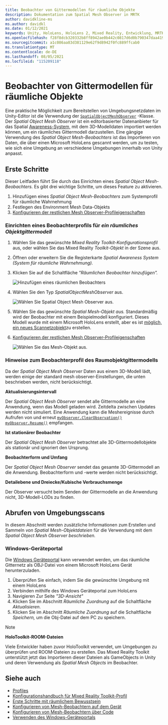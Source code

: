 ```yaml
---
title: Beobachter von Gittermodellen für räumliche Objekte
description: Dokumentation zum Spatial Mesh Observer in MRTK
author: davidkline-ms
ms.author: davidkl
ms.date: 01/12/2021
keywords: Unity, HoloLens, HoloLens 2, Mixed Reality, Entwicklung, MRTK,
ms.openlocfilehash: f28f8dcb320332b8ff8942ae0b442c0817d6d0b790347daa419cfc24dc0d60fc
ms.sourcegitcommit: a1c086aa83d381129e62f9d8942f0fc889ffcab0
ms.translationtype: MT
ms.contentlocale: de-DE
ms.lasthandoff: 08/05/2021
ms.locfileid: "115209118"
---
```

# <a name="spatial-object-mesh-observer"></a>Beobachter von Gittermodellen für räumliche Objekte

Eine praktische Möglichkeit zum Bereitstellen von Umgebungsnetzdaten im Unity-Editor ist die Verwendung der [`SpatialObjectMeshObserver`](xref:Microsoft.MixedReality.Toolkit.SpatialObjectMeshObserver.SpatialObjectMeshObserver) -Klasse. Der *Spatial Object Mesh Observer* ist ein editorbasierter Datenanbieter für das Spatial [Awareness-System,](spatial-awareness-getting-started.md) mit dem 3D-Modelldaten importiert werden können, um ein räumliches Gittermodell darzustellen. Eine gängige Verwendung des *Spatial Object Mesh-Beobachters* ist das Importieren von Daten, die über einen Microsoft HoloLens gescannt werden, um zu testen, wie sich eine Umgebung an verschiedene Umgebungen innerhalb von Unity anpasst.

## <a name="getting-started"></a>Erste Schritte

Dieser Leitfaden führt Sie durch das Einrichten eines *Spatial Object Mesh-Beobachters.* Es gibt drei wichtige Schritte, um dieses Feature zu aktivieren.

1. Hinzufügen eines *Spatial Object Mesh-Beobachters* zum Systemprofil für räumliche Wahrnehmung
1. Festlegen des Environment Mesh Data-Objekts
1. [Konfigurieren der restlichen Mesh Observer-Profileigenschaften](configuring-spatial-awareness-mesh-observer.md)

### <a name="set-up-a-spatial-object-mesh-observer-profile"></a>Einrichten eines Beobachterprofils für *ein räumliches Objektgittermodell*

1. Wählen Sie das gewünschte *Mixed Reality Toolkit-Konfigurationsprofil* aus, oder wählen Sie das Mixed Reality *Toolkit-Objekt* in der Szene aus.
1. Öffnen oder erweitern Sie die Registerkarte *Spatial Awareness System (System für räumliche Wahrnehmung).*
1. Klicken Sie auf die Schaltfläche *"Räumlichen Beobachter hinzufügen".*

    ![Hinzufügen eines räumlichen Beobachters](../images/spatial-awareness/AddObserver.png)

1. Wählen Sie den Typ *SpatialObjectMeshObserver* aus.

    ![Wählen Sie Spatial Object Mesh Observer aus.](../images/spatial-awareness/SelectObjectObserver.png)

1. Wählen Sie das gewünschte *Spatial Mesh-Objekt aus.* Standardmäßig wird der Beobachter mit einem Beispielmodell konfiguriert. Dieses Modell wurde mit einem Microsoft HoloLens erstellt, aber es ist [möglich, ein neues Scannetzobjekt](#acquiring-environment-scans)zu erstellen.
1. [Konfigurieren der restlichen Mesh Observer-Profileigenschaften](configuring-spatial-awareness-mesh-observer.md)

    ![Wählen Sie das Mesh-Objekt aus.](../images/spatial-awareness/ObjectObserverProfile.png)

### <a name="spatial-object-mesh-observer-profile-notes"></a>Hinweise zum Beobachterprofil des Raumobjektgittermodells

Da der *Spatial Object Mesh Observer* Daten aus einem 3D-Modell lädt, werden einige der standard mesh observer-Einstellungen, die unten beschrieben werden, nicht berücksichtigt.

**Aktualisierungsintervall**

Der  *Spatial Object Mesh Observer* sendet alle Gittermodelle an eine Anwendung, wenn das Modell geladen wird. Zeitdelta zwischen Updates werden nicht simuliert. Eine Anwendung kann die Meshereignisse durch Aufrufen von und erneut [`myObserver.ClearObservation()`](xref:Microsoft.MixedReality.Toolkit.SpatialAwareness.IMixedRealitySpatialAwarenessObserver.ClearObservations) [`myObserver.Resume()`](xref:Microsoft.MixedReality.Toolkit.SpatialAwareness.IMixedRealitySpatialAwarenessObserver.Resume) empfangen.

**Ist stationärer Beobachter**

Der *Spatial Object Mesh Observer* betrachtet alle 3D-Gittermodellobjekte als stationär und ignoriert den Ursprung.

**Beobachterform und Umfang**

Der  *Spatial Object Mesh Observer* sendet das gesamte 3D-Gittermodell an die Anwendung. Beobachterform und -werte werden nicht berücksichtigt.

**Detailebene und Dreiecke/Kubische Verbrauchsmenge**

Der Observer versucht beim Senden der Gittermodelle an die Anwendung nicht, 3D-Modell-LODs zu finden.

## <a name="acquiring-environment-scans"></a>Abrufen von Umgebungsscans

In diesem Abschnitt werden zusätzliche Informationen zum Erstellen und Sammeln *von Spatial Mesh-Objektdateien* für die Verwendung mit dem *Spatial Object Mesh Observer beschrieben.*

### <a name="windows-device-portal"></a>Windows-Geräteportal

Die [Windows Geräteportal](/windows/mixed-reality/using-the-windows-device-portal) kann verwendet werden, um das räumliche Gitternetz als OBJ-Datei von einem Microsoft HoloLens Gerät herunterzuladen.

1. Überprüfen Sie einfach, indem Sie die gewünschte Umgebung mit einem HoloLens
1. Verbinden mithilfe des Windows Geräteportal zum HoloLens
1. Navigieren Zur Seite *"3D-Ansicht"*
1. Klicken Sie im Abschnitt *Räumliche Zuordnung* auf die Schaltfläche *Aktualisieren.*
1. Klicken Sie im Abschnitt *Räumliche Zuordnung* auf die Schaltfläche *Speichern,* um die Obj-Datei auf dem PC zu speichern.

> [!NOTE]
> **HoloToolkit-ROOM-Dateien**
>
> Viele Entwickler haben zuvor HoloToolkit verwendet, um Umgebungen zu überprüfen und ROOM-Dateien zu erstellen. Das Mixed Reality Toolkit unterstützt jetzt das Importieren dieser Dateien als GameObjects in Unity und deren Verwendung als *Spatial Mesh Objects* im Beobachter.

## <a name="see-also"></a>Siehe auch

- [Profiles](../profiles/profiles.md)
- [Konfigurationshandbuch für Mixed Reality Toolkit-Profil](../../configuration/mixed-reality-configuration-guide.md)
- [Erste Schritte mit räumlichem Bewusstsein](spatial-awareness-getting-started.md)
- [Konfigurieren von Mesh-Beobachtern auf dem Gerät](configuring-spatial-awareness-mesh-observer.md)
- [Konfigurieren von Mesh-Beobachtern über Code](usage-guide.md)
- [Verwenden des Windows-Geräteportals](/windows/mixed-reality/using-the-windows-device-portal)
